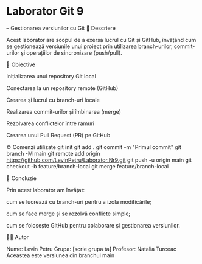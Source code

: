 # Laborator Git 9

– Gestionarea versiunilor cu Git
📘 Descriere

Acest laborator are scopul de a exersa lucrul cu Git și GitHub, învățând cum se gestionează versiunile unui proiect prin utilizarea branch-urilor, commit-urilor și operațiilor de sincronizare (push/pull).

🧩 Obiective

Inițializarea unui repository Git local

Conectarea la un repository remote (GitHub)

Crearea și lucrul cu branch-uri locale

Realizarea commit-urilor și îmbinarea (merge)

Rezolvarea conflictelor între ramuri

Crearea unui Pull Request (PR) pe GitHub

⚙️ Comenzi utilizate
git init
git add .
git commit -m "Primul commit"
git branch -M main
git remote add origin https://github.com/LevinPetru/Laborator.Nr9.git
git push -u origin main
git checkout -b feature/branch-local
git merge feature/branch-local

🧠 Concluzie

Prin acest laborator am învățat:

cum se lucrează cu branch-uri pentru a izola modificările;

cum se face merge și se rezolvă conflicte simple;

cum se folosește GitHub pentru colaborare și gestionarea versiunilor.

👨‍💻 Autor

Nume: Levin Petru
Grupa: [scrie grupa ta]
Profesor: Natalia Turceac
Aceastea este versiunea din branchul main
